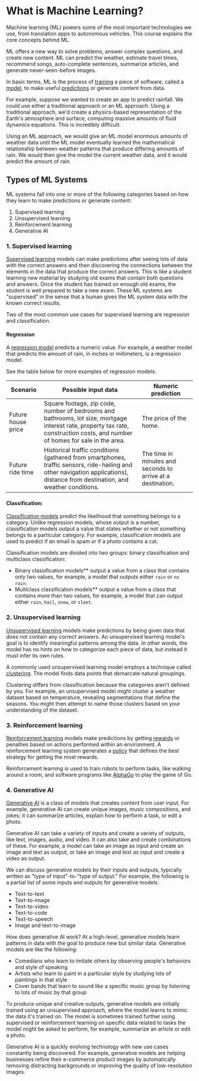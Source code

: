 # What is Machine Learning?

Machine learning (ML) powers some of the most important technologies we use, from translation apps to autonomous vehicles. This course explains the core concepts behind ML.

ML offers a new way to solve problems, answer complex questions, and create new content. ML can predict the weather, estimate travel times, recommend songs, auto-complete sentences, summarize articles, and generate never-seen-before images.

In basic terms, ML is the process of [training](https://developers.google.com/machine-learning/glossary#training) a piece of software, called a [model](https://developers.google.com/machine-learning/glossary#model), to make useful [predictions](https://developers.google.com/machine-learning/glossary#prediction) or generate content from data.

For example, suppose we wanted to create an app to predict rainfall. We could use either a traditional approach or an ML approach. Using a traditional approach, we'd create a physics-based representation of the Earth's atmosphere and surface, computing massive amounts of fluid dynamics equations. This is incredibly difficult.

Using an ML approach, we would give an ML model enormous amounts of weather data until the ML model eventually learned the mathematical relationship between weather patterns that produce differing amounts of rain. We would then give the model the current weather data, and it would predict the amount of rain.

## Types of ML Systems
ML systems fall into one or more of the following categories based on how they learn to make predictions or generate content:
1. Supervised learning
2. Unsupervised learning
3. Reinforcement learning
4. Generative AI

### 1. Supervised learning
[Supervised learning](https://developers.google.com/machine-learning/glossary#supervised-machine-learning) models can make predictions after seeing lots of data with the correct answers and then discovering the connections between the elements in the data that produce the correct answers. This is like a student learning new material by studying old exams that contain both questions and answers. Once the student has trained on enough old exams, the student is well prepared to take a new exam. These ML systems are "supervised" in the sense that a human gives the ML system data with the known correct results.

Two of the most common use cases for supervised learning are regression and classification.

#### Regression
A [regression model](https://developers.google.com/machine-learning/glossary#regression-model) predicts a numeric value. For example, a weather model that predicts the amount of rain, in inches or millimeters, is a regression model.

See the table below for more examples of regression models:

| Scenario	| Possible input data	| Numeric prediction | 
| -- | -- | -- | 
| Future house price	| Square footage, zip code, number of bedrooms and bathrooms, lot size, mortgage interest rate, property tax rate, construction costs, and number of homes for sale in the area.	| The price of the home. | 
| Future ride time	| Historical traffic conditions (gathered from smartphones, traffic sensors, ride-hailing and other navigation applications), distance from destination, and weather conditions.	|  The time in minutes and seconds to arrive at a destination. | 

#### Classification:
[Classification models](https://developers.google.com/machine-learning/glossary#classification-model) predict the likelihood that something belongs to a category. Unlike regression models, whose output is a number, classification models output a value that states whether or not something belongs to a particular category. For example, classification models are used to predict if an email is spam or if a photo contains a cat.

Classification models are divided into two groups: binary classification and multiclass classification:
* Binary classification models** output a value from a class that contains only two values, for example, a model that outputs either `rain` or `no rain`.
* Multiclass classification models** output a value from a class that contains more than two values, for example, a model that can output either `rain`, `hail`, `snow`, or `sleet`.

### 2. Unsupervised learning
[Unsupervised learning](https://developers.google.com/machine-learning/glossary#unsupervised-machine-learning) models make predictions by being given data that does not contain any correct answers. An unsupervised learning model's goal is to identify meaningful patterns among the data. In other words, the model has no hints on how to categorize each piece of data, but instead it must infer its own rules.

A commonly used unsupervised learning model employs a technique called [clustering](https://developers.google.com/machine-learning/glossary#clustering). The model finds data points that demarcate natural groupings.

Clustering differs from classification because the categories aren't defined by you. For example, an unsupervised model might cluster a weather dataset based on temperature, revealing segmentations that define the seasons. You might then attempt to name those clusters based on your understanding of the dataset.

### 3. Reinforcement learning
[Reinforcement learning](https://developers.google.com/machine-learning/glossary#reinforcement-learning-rl) models make predictions by getting [rewards](https://developers.google.com/machine-learning/glossary#reward) or penalties based on actions performed within an environment. A reinforcement learning system generates a [policy](https://developers.google.com/machine-learning/glossary#policy) that defines the best strategy for getting the most rewards.

Reinforcement learning is used to train robots to perform tasks, like walking around a room, and software programs like [AlphaGo](https://deepmind.com/research/case-studies/alphago-the-story-so-far) to play the game of Go.

### 4. Generative AI
[Generative AI](https://developers.google.com/machine-learning/glossary#generative-ai) is a class of models that creates content from user input. For example, generative AI can create unique images, music compositions, and jokes; it can summarize articles, explain how to perform a task, or edit a photo.

Generative AI can take a variety of inputs and create a variety of outputs, like text, images, audio, and video. It can also take and create combinations of these. For example, a model can take an image as input and create an image and text as output, or take an image and text as input and create a video as output.

We can discuss generative models by their inputs and outputs, typically written as "type of input"-to-"type of output." For example, the following is a partial list of some inputs and outputs for generative models:

* Text-to-text
* Text-to-image
* Text-to-video
* Text-to-code
* Text-to-speech
* Image and text-to-image


How does generative AI work? At a high-level, generative models learn patterns in data with the goal to produce new but similar data. Generative models are like the following:

* Comedians who learn to imitate others by observing people's behaviors and style of speaking
* Artists who learn to paint in a particular style by studying lots of paintings in that style
* Cover bands that learn to sound like a specific music group by listening to lots of music by that group

To produce unique and creative outputs, generative models are initially trained using an unsupervised approach, where the model learns to mimic the data it's trained on. The model is sometimes trained further using supervised or reinforcement learning on specific data related to tasks the model might be asked to perform, for example, summarize an article or edit a photo.

Generative AI is a quickly evolving technology with new use cases constantly being discovered. For example, generative models are helping businesses refine their e-commerce product images by automatically removing distracting backgrounds or improving the quality of low-resolution images.